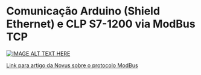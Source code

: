 # Comunicação Arduino (Shield Ethernet) e CLP S7-1200 via ModBus TCP

[![IMAGE ALT TEXT HERE](https://img.youtube.com/vi/Xs-t_piMcmQ/0.jpg)](https://www.youtube.com/watch?v=Xs-t_piMcmQ)

[Link para artigo da Novus sobre o protocolo ModBus](https://blog.novus.com.br/modbus-why-is-the-protocol-still-used-after-40-years/?lang=en)

